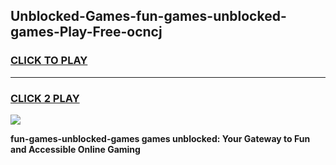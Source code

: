 
## Unblocked-Games-fun-games-unblocked-games-Play-Free-ocncj
<h3>
<a href="https://premium76.site?title=fun-games-unblocked-games&ref=23A">CLICK TO PLAY</a></h3>
<hr>

<h3>
<a href="https://premium76.site?title=fun-games-unblocked-games&ref=23A">CLICK 2 PLAY</a>
  
</h3>

<a href="https://premium76.site?title=fun-games-unblocked-games&ref=23A"><img src="https://clearcache.store/games.png"></a>


**fun-games-unblocked-games games unblocked: Your Gateway to Fun and Accessible Online Gaming**
